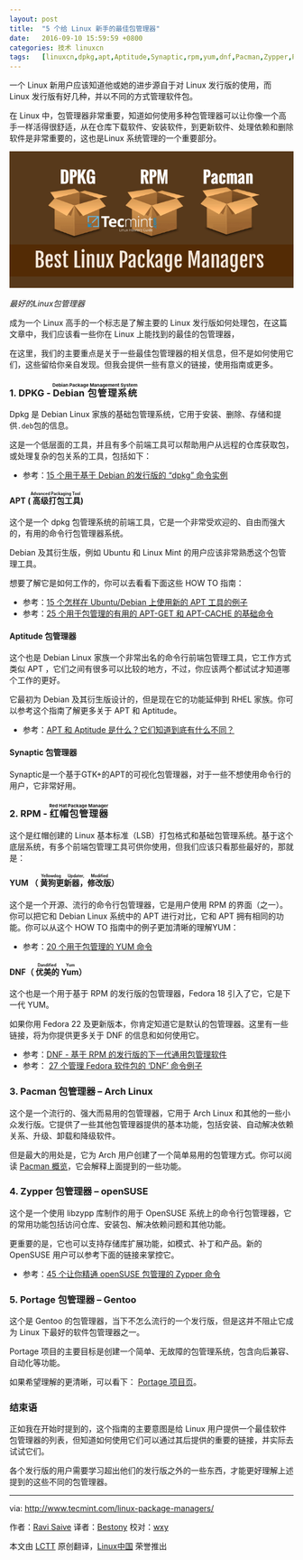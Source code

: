 ```yaml
---
layout: post
title:	"5 个给 Linux 新手的最佳包管理器"
date:	2016-09-10 15:59:59 +0800 
categories:	技术 linuxcn 
tags:	[linuxcn,dpkg,apt,Aptitude,Synaptic,rpm,yum,dnf,Pacman,Zypper,Portage]
---
```



一个 Linux 新用户应该知道他或她的进步源自于对 Linux 发行版的使用，而 Linux 发行版有好几种，并以不同的方式管理软件包。


在 Linux 中，包管理器非常重要，知道如何使用多种包管理器可以让你像一个高手一样活得很舒适，从在仓库下载软件、安装软件，到更新软件、处理依赖和删除软件是非常重要的，这也是Linux 系统管理的一个重要部分。


![](/Asserts/Images/album/201609/10/160004d45rozmyo04ddtd4.png)


*最好的Linux包管理器*


成为一个 Linux 高手的一个标志是了解主要的 Linux 发行版如何处理包，在这篇文章中，我们应该看一些你在 Linux 上能找到的最佳的包管理器，


在这里，我们的主要重点是关于一些最佳包管理器的相关信息，但不是如何使用它们，这些留给你亲自发现。但我会提供一些有意义的链接，使用指南或更多。


### 1. DPKG - <ruby> Debian 包管理系统 <rp>  （ </rp> <rt>  Debian Package Management System </rt> <rp>  ） </rp></ruby>


Dpkg 是 Debian Linux 家族的基础包管理系统，它用于安装、删除、存储和提供`.deb`包的信息。


这是一个低层面的工具，并且有多个前端工具可以帮助用户从远程的仓库获取包，或处理复杂的包关系的工具，包括如下：


* 参考：[15 个用于基于 Debian 的发行版的 “dpkg” 命令实例](http://www.tecmint.com/dpkg-command-examples/)


#### APT (<ruby> 高级打包工具 <rp>  （ </rp> <rt>  Advanced Packaging Tool </rt> <rp>  ） </rp></ruby>)


这个是一个 dpkg 包管理系统的前端工具，它是一个非常受欢迎的、自由而强大的，有用的命令行包管理器系统。


Debian 及其衍生版，例如 Ubuntu 和 Linux Mint 的用户应该非常熟悉这个包管理工具。


想要了解它是如何工作的，你可以去看看下面这些 HOW TO 指南：


* 参考：[15 个怎样在 Ubuntu/Debian 上使用新的 APT 工具的例子](http://www.tecmint.com/apt-advanced-package-command-examples-in-ubuntu/)
* 参考：[25 个用于包管理的有用的 APT-GET 和 APT-CACHE 的基础命令](http://www.tecmint.com/useful-basic-commands-of-apt-get-and-apt-cache-for-package-management/)


#### Aptitude 包管理器


这个也是 Debian Linux 家族一个非常出名的命令行前端包管理工具，它工作方式类似 APT ，它们之间有很多可以比较的地方，不过，你应该两个都试试才知道哪个工作的更好。


它最初为 Debian 及其衍生版设计的，但是现在它的功能延伸到 RHEL 家族。你可以参考这个指南了解更多关于 APT 和 Aptitude。


* 参考：[APT 和 Aptitude 是什么？它们知道到底有什么不同？](http://www.tecmint.com/difference-between-apt-and-aptitude/)


#### Synaptic 包管理器


Synaptic是一个基于GTK+的APT的可视化包管理器，对于一些不想使用命令行的用户，它非常好用。


### 2. RPM - <ruby> 红帽包管理器 <rp>  （ </rp> <rt>  Red Hat Package Manager </rt> <rp>  ） </rp></ruby>


这个是红帽创建的 Linux 基本标准（LSB）打包格式和基础包管理系统。基于这个底层系统，有多个前端包管理工具可供你使用，但我们应该只看那些最好的，那就是：


#### YUM （<ruby> 黄狗更新器，修改版 <rp>  （ </rp> <rt>  Yellowdog Updater, Modified </rt> <rp>  ） </rp></ruby>）


这个是一个开源、流行的命令行包管理器，它是用户使用 RPM 的界面（之一）。你可以把它和 Debian Linux 系统中的 APT 进行对比，它和 APT 拥有相同的功能。你可以从这个 HOW TO 指南中的例子更加清晰的理解YUM：


* 参考：[20 个用于包管理的 YUM 命令](http://www.tecmint.com/20-linux-yum-yellowdog-updater-modified-commands-for-package-mangement/)


#### DNF（<ruby> 优美的 Yum <rp>  （ </rp> <rt>  Dandified Yum </rt> <rp>  ） </rp></ruby>）


这个也是一个用于基于 RPM 的发行版的包管理器，Fedora 18 引入了它，它是下一代 YUM。


如果你用 Fedora 22 及更新版本，你肯定知道它是默认的包管理器。这里有一些链接，将为你提供更多关于 DNF 的信息和如何使用它。


* 参考：[DNF - 基于 RPM 的发行版的下一代通用包管理软件](http://www.tecmint.com/dnf-next-generation-package-management-utility-for-linux/)
* 参考： [27 个管理 Fedora 软件包的 ‘DNF’ 命令例子](http://www.tecmint.com/dnf-commands-for-fedora-rpm-package-management/)


### 3. Pacman 包管理器 – Arch Linux


这个是一个流行的、强大而易用的包管理器，它用于 Arch Linux 和其他的一些小众发行版。它提供了一些其他包管理器提供的基本功能，包括安装、自动解决依赖关系、升级、卸载和降级软件。


但是最大的用处是，它为 Arch 用户创建了一个简单易用的包管理方式。你可以阅读 [Pacman 概览](https://wiki.archlinux.org/index.php/Pacman)，它会解释上面提到的一些功能。


### 4. Zypper 包管理器 – openSUSE


这个是一个使用 libzypp 库制作的用于 OpenSUSE 系统上的命令行包管理器，它的常用功能包括访问仓库、安装包、解决依赖问题和其他功能。


更重要的是，它也可以支持存储库扩展功能，如模式、补丁和产品。新的 OpenSUSE 用户可以参考下面的链接来掌控它。


* 参考：[45 个让你精通 openSUSE 包管理的 Zypper 命令](http://www.tecmint.com/zypper-commands-to-manage-suse-linux-package-management/)


### 5. Portage 包管理器 – Gentoo


这个是 Gentoo 的包管理器，当下不怎么流行的一个发行版，但是这并不阻止它成为 Linux 下最好的软件包管理器之一。


Portage 项目的主要目标是创建一个简单、无故障的包管理系统，包含向后兼容、自动化等功能。


如果希望理解的更清晰，可以看下： [Portage 项目页](https://wiki.gentoo.org/wiki/Project:Portage)。


### 结束语


正如我在开始时提到的，这个指南的主要意图是给 Linux 用户提供一个最佳软件包管理器的列表，但知道如何使用它们可以通过其后提供的重要的链接，并实际去试试它们。


各个发行版的用户需要学习超出他们的发行版之外的一些东西，才能更好理解上述提到的这些不同的包管理器。




---


via: <http://www.tecmint.com/linux-package-managers/>


作者：[Ravi Saive](http://www.tecmint.com/author/admin/) 译者：[Bestony](https://github.com/bestony) 校对：[wxy](https://github.com/wxy)


本文由 [LCTT](https://github.com/LCTT/TranslateProject) 原创翻译，[Linux中国](https://linux.cn/) 荣誉推出
